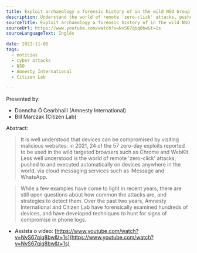 ```yaml
---
title: Exploit archaeology a forensic history of in the wild NSO Group exploits.
description: Understand the world of remote 'zero-click' attacks, pushed to and executed automatically via cloud messaging services such as iMessage and WhatsApp.
sourceTitle: Exploit archaeology a forensic history of in the wild NSO Group exploits.
sourceUrl: https://www.youtube.com/watch?v=NvS67qiq8bw&t=1s
sourceLanguageText: Inglês

date: 2022-11-06
tags:
  - notícias
  - cyber attacks
  - NSO
  - Amnesty International
  - Citizen Lab
  
---
```


Presented by:

* Donncha Ó Cearbhaill (Amnesty International)
* Bill Marczak (Citizen Lab)

Abstract: 

> It is well understood that devices can be compromised by visiting malicious websites: in 2021, 24 of the 57 zero-day exploits reported to be used in the wild targeted browsers such as Chrome and WebKit. Less well understood is the world of remote 'zero-click' attacks, pushed to and executed automatically on devices anywhere in the world, via cloud messaging services such as iMessage and WhatsApp.

> While a few examples have come to light in recent years, there are still open questions about how common the attacks are, and strategies to detect them. Over the past two years, Amnesty International and Citizen Lab have forensically examined hundreds of devices, and have developed techniques to hunt for signs of compromise in phone logs.

* Assista o vídeo: [https://www.youtube.com/watch?v=NvS67qiq8bw&t=1s](https://www.youtube.com/watch?v=NvS67qiq8bw&t=1s)
